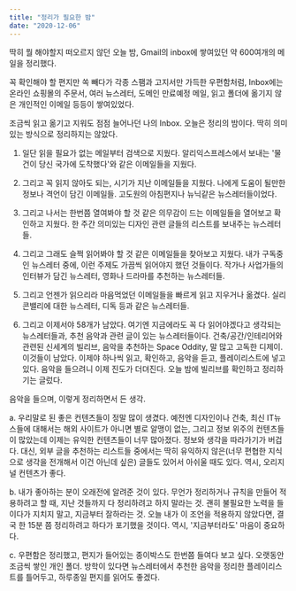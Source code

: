 ```yaml
---
title: "정리가 필요한 밤"
date: "2020-12-06"
---
```


딱히 뭘 해야할지 떠오르지 않던 오늘 밤, Gmail의 inbox에 쌓여있던 약 600여개의 메일을 정리했다.

꼭 확인해야 할 편지만 쏙 빼다가 각종 스팸과 고지서만 가득한 우편함처럼, Inbox에는 온라인 쇼핑몰의 주문서, 여러 뉴스레터, 도메인 만료예정 메일, 읽고 폴더에 옮기지 않은 개인적인 이메일 등등이 쌓여있었다. 

조금씩 읽고 옮기고 지워도 점점 늘어나던 나의 Inbox. 오늘은 정리의 밤이다.
딱히 의미있는 방식으로 정리하지는 않았다. 

1. 일단 읽을 필요가 없는 메일부터 검색으로 지웠다. 알리익스프레스에서 보내는 '물건이 당신 국가에 도착했다'와 같은 이메일들을 지웠다. 

2. 그리고 꼭 읽지 않아도 되는, 시기가 지난 이메일들을 지웠다. 나에게 도움이 될만한 정보나 격언이 담긴 이메일들. 고도원의 아침편지나 뉴닉같은 뉴스레터들이었다. 

3. 그리고 나서는 한번쯤 열여봐야 할 것 같은 의무감이 드는 이메일들을 열어보고 확인하고 지웠다. 한 주간 의미있는 디자인 관련 글들의 리스트를 보내주는 뉴스레터들.

4. 그리고 그래도 슬쩍 읽어봐야 할 것 같은 이메일들을 찾아보고 지웠다. 내가 구독중인 뉴스레터 중에, 이런 주제도 가끔씩 읽어야지 했던 것들이다. 작가나 사업가들의 인터뷰가 담긴 뉴스레터, 영화나 드라마를 추천하는 뉴스레터들.

5. 그리고 언젠가 읽으리라 마음먹었던 이메일들을 빠르게 읽고 지우거나 옮겼다. 실리콘밸리에 대한 뉴스레터, 디독 등과 같은 뉴스레터들.

6. 그리고 이제서야 58개가 남았다. 여기엔 지금에라도 꼭 다 읽어야겠다고 생각되는 뉴스레터들과, 추천 음악과 관련 글이 있는 뉴스레터들이다. 건축/공간/인테리어와 관련된 신세계의 빌리브, 음악을 추천하는 Space Oddity, 말 많고 고독한 디제이. 이것들이 남았다. 이제야 하나씩 읽고, 확인하고, 음악을 듣고, 플레이리스트에 넣고 있다. 음악을 들으려니 이제 진도가 더뎌진다. 오늘 밤에 빌리브를 확인하고 정리하기는 글렀다.

음악을 들으며, 이렇게 정리하면서 든 생각.

a. 우리말로 된 좋은 컨텐츠들이 정말 많이 생겼다. 예전엔 디자인이나 건축, 최신 IT뉴스들에 대해서는 해외 사이트가 아니면 별로 알맹이 없는, 그리고 정보 위주의 컨텐츠들이 많았는데 이제는 유익한 컨텐츠들이 너무 많아졌다. 정보와 생각을 따라가기가 버겁다. 대신, 외부 글을 추천하는 리스트들 중에서는 딱히 유익하지 않은(너무 편협한 지식으로 생각을 전개해서 이건 아닌데 싶은) 글들도 있어서 아쉬울 때도 있다. 역시, 오리지널 컨텐츠가 좋다.

b. 내가 좋아하는 분이 오래전에 알려준 것이 있다. 무언가 정리하거나 규칙을 만들어 적용하려고 할 때, 지난 것들까지 다 정리하려고 하지 말라는 것. 괜히 불필요한 노력을 들이다가 지치지 말고, 지금부터 잘하라는 것. 오늘 내가 이 조언을 적용하지 않았다면, 결국 한 15분 쯤 정리하려고 하다가 포기했을 것이다. 역시, '지금부터라도' 마음이 중요하다.

c. 우편함은 정리했고, 편지가 들어있는 종이박스도 한번쯤 들여다 보고 싶다. 오랫동안 조금씩 쌓인 개인 폴더. 방학이 있다면 뉴스레터에서 추천한 음악을 정리한 플레이리스트를 틀어두고, 하루종일 편지를 읽어도 좋겠다.